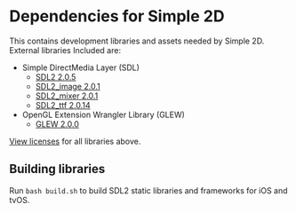 # Dependencies for Simple 2D

This contains development libraries and assets needed by Simple 2D. External libraries Included are:

- Simple DirectMedia Layer (SDL)
  - [SDL2 2.0.5](https://www.libsdl.org)
  - [SDL2_image 2.0.1](https://www.libsdl.org/projects/SDL_image)
  - [SDL2_mixer 2.0.1](https://www.libsdl.org/projects/SDL_mixer)
  - [SDL2_ttf 2.0.14](https://www.libsdl.org/projects/SDL_ttf)
- OpenGL Extension Wrangler Library (GLEW)
  - [GLEW 2.0.0](http://glew.sourceforge.net)

[View licenses](LICENSES.md) for all libraries above.

## Building libraries

Run `bash build.sh` to build SDL2 static libraries and frameworks for iOS and tvOS.
